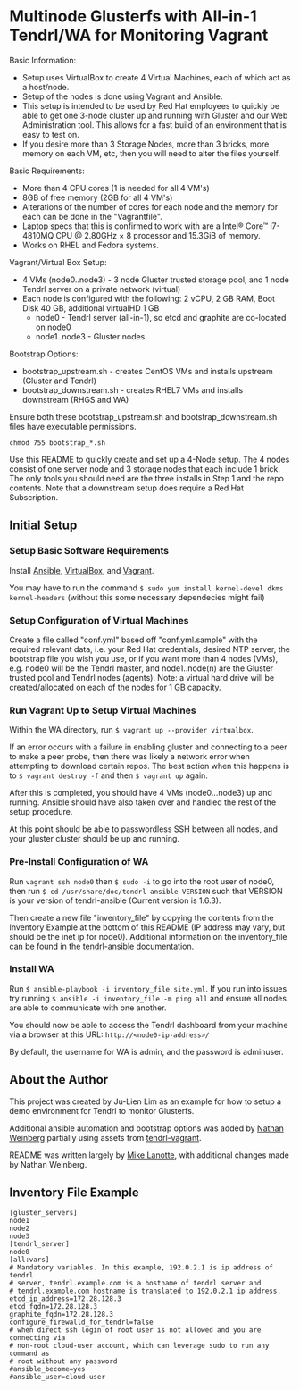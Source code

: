 # Multinode Glusterfs with All-in-1 Tendrl/WA for Monitoring Vagrant 

Basic Information:
* Setup uses VirtualBox to create 4 Virtual Machines, each of which act as a host/node.
* Setup of the nodes is done using Vagrant and Ansible. 
* This setup is intended to be used by Red Hat employees to quickly be able to get one 3-node cluster up and running with Gluster and our Web Administration tool. This allows for a fast build of an environment that is easy to test on. 
* If you desire more than 3 Storage Nodes, more than 3 bricks, more memory on each VM, etc, then you will need to alter the files yourself. 

Basic Requirements: 
* More than 4 CPU cores (1 is needed for all 4 VM's)
* 8GB of free memory (2GB for all 4 VM's)
* Alterations of the number of cores for each node and the memory for each can be done in the "Vagrantfile". 
* Laptop specs that this is confirmed to work with are a Intel® Core™ i7-4810MQ CPU @ 2.80GHz × 8 processor and 15.3GiB of memory. 
* Works on RHEL and Fedora systems.

Vagrant/Virtual Box Setup:
* 4 VMs (node0..node3) - 3 node Gluster trusted storage pool, and 1 node Tendrl server on a private network (virtual)
* Each node is configured with the following: 2 vCPU, 2 GB RAM, Boot Disk 40 GB, additional virtualHD 1 GB
   * node0 - Tendrl server (all-in-1), so etcd and graphite are co-located on node0
   * node1..node3 - Gluster nodes

Bootstrap Options:
* bootstrap_upstream.sh - creates CentOS VMs and installs upstream (Gluster and Tendrl)
* bootstrap_downstream.sh - creates RHEL7 VMs and installs downstream (RHGS and WA)

Ensure both these bootstrap_upstream.sh and bootstrap_downstream.sh files have executable permissions.
```
chmod 755 bootstrap_*.sh
```

Use this README to quickly create and set up a 4-Node setup. The 4 nodes consist of one server node and 3 storage nodes that each include 1 brick. The only tools you should need are the three installs in Step 1 and the repo contents. Note that a downstream setup does require a Red Hat Subscription.

## Initial Setup

### Setup Basic Software Requirements
Install [Ansible](https://github.com/ansible/ansible), [VirtualBox](https://www.virtualbox.org/wiki/Downloads), and [Vagrant](http://www.vagrantup.com/downloads.html).

You may have to run the command `$ sudo yum install kernel-devel dkms kernel-headers` (without this some necessary dependecies might fail) 

### Setup Configuration of Virtual Machines
Create a file called "conf.yml" based off "conf.yml.sample" with the required relevant data, i.e. your Red Hat credentials, desired NTP server, the bootstrap file you wish you use, or if you want more than 4 nodes (VMs), e.g. node0 will be the Tendrl master, and node1..node(n) are the Gluster trusted pool and Tendrl nodes (agents). Note: a virtual hard drive will be created/allocated on each of the nodes for 1 GB capacity.

### Run Vagrant Up to Setup Virtual Machines
Within the WA directory, run `$ vagrant up --provider virtualbox`.

If an error occurs with a failure in enabling gluster and connecting to a peer to make a peer probe, then there was likely a network error when attempting to download certain repos. The best action when this happens is to `$ vagrant destroy -f` and then `$ vagrant up` again.

After this is completed, you should have 4 VMs (node0...node3) up and running. Ansible should have also taken over and handled the rest of the setup procedure.

At this point should be able to passwordless SSH between all nodes, and your gluster cluster should be up and running.

### Pre-Install Configuration of WA
Run `vagrant ssh node0` then `$ sudo -i` to go into the root user of node0, then run `$ cd /usr/share/doc/tendrl-ansible-VERSION` such that VERSION is your version of tendrl-ansible (Current version is 1.6.3).

Then create a new file "inventory_file" by copying the contents from the Inventory Example at the bottom of this README (IP address may vary, but should be the inet ip for node0). Additional information on the inventory_file can be found in the [tendrl-ansible](https://github.com/Tendrl/tendrl-ansible) documentation.

### Install WA
Run `$ ansible-playbook -i inventory_file site.yml`. If you run into issues try running `$ ansible -i inventory_file -m ping all` and ensure all nodes are able to communicate with one another.

You should now be able to access the Tendrl dashboard from your machine via a browser at this URL: `http://<node0-ip-address>/`

By default, the username for WA is admin, and the password is adminuser.

## About the Author
This project was created by Ju-Lien Lim as an example for how to setup a demo environment for Tendrl to monitor Glusterfs.

Additional ansible automation and bootstrap options was added by [Nathan Weinberg](https://github.com/nathan-weinberg) partially using assets from [tendrl-vagrant](https://github.com/Tendrl/tendrl-vagrant).

README was written largely by [Mike Lanotte](https://github.com/mlanotte1998), with additional changes made by Nathan Weinberg.

## Inventory File Example 

```
[gluster_servers]
node1
node2
node3
[tendrl_server]
node0
[all:vars]
# Mandatory variables. In this example, 192.0.2.1 is ip address of tendrl
# server, tendrl.example.com is a hostname of tendrl server and
# tendrl.example.com hostname is translated to 192.0.2.1 ip address.
etcd_ip_address=172.28.128.3
etcd_fqdn=172.28.128.3
graphite_fqdn=172.28.128.3
configure_firewalld_for_tendrl=false
# when direct ssh login of root user is not allowed and you are connecting via
# non-root cloud-user account, which can leverage sudo to run any command as
# root without any password
#ansible_become=yes
#ansible_user=cloud-user
```
